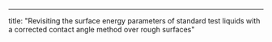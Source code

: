 ---
title: "Revisiting the surface energy parameters of standard test liquids with a corrected contact angle method over rough surfaces"

